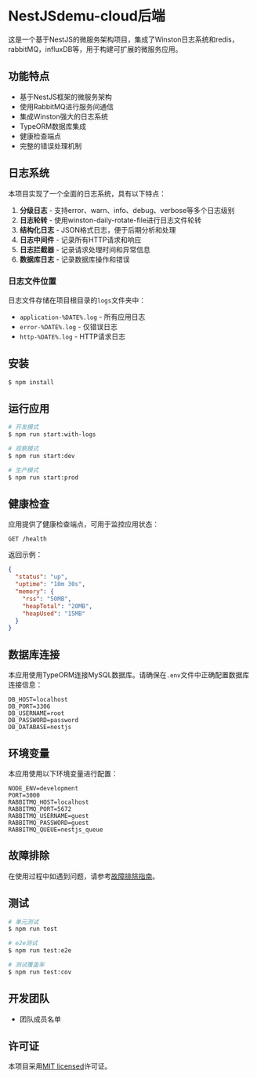 # NestJSdemu-cloud后端

这是一个基于NestJS的微服务架构项目，集成了Winston日志系统和redis，rabbitMQ，influxDB等，用于构建可扩展的微服务应用。

## 功能特点

- 基于NestJS框架的微服务架构
- 使用RabbitMQ进行服务间通信
- 集成Winston强大的日志系统
- TypeORM数据库集成
- 健康检查端点
- 完整的错误处理机制

## 日志系统

本项目实现了一个全面的日志系统，具有以下特点：

1. **分级日志** - 支持error、warn、info、debug、verbose等多个日志级别
2. **日志轮转** - 使用winston-daily-rotate-file进行日志文件轮转
3. **结构化日志** - JSON格式日志，便于后期分析和处理
4. **日志中间件** - 记录所有HTTP请求和响应
5. **日志拦截器** - 记录请求处理时间和异常信息
6. **数据库日志** - 记录数据库操作和错误

### 日志文件位置

日志文件存储在项目根目录的`logs`文件夹中：

- `application-%DATE%.log` - 所有应用日志
- `error-%DATE%.log` - 仅错误日志
- `http-%DATE%.log` - HTTP请求日志

## 安装

```bash
$ npm install
```

## 运行应用

```bash
# 开发模式
$ npm run start:with-logs

# 观察模式
$ npm run start:dev

# 生产模式
$ npm run start:prod
```

## 健康检查

应用提供了健康检查端点，可用于监控应用状态：

```
GET /health
```

返回示例：

```json
{
  "status": "up",
  "uptime": "10m 30s",
  "memory": {
    "rss": "50MB",
    "heapTotal": "20MB",
    "heapUsed": "15MB"
  }
}
```

## 数据库连接

本应用使用TypeORM连接MySQL数据库。请确保在`.env`文件中正确配置数据库连接信息：

```
DB_HOST=localhost
DB_PORT=3306
DB_USERNAME=root
DB_PASSWORD=password
DB_DATABASE=nestjs
```

## 环境变量

本应用使用以下环境变量进行配置：

```
NODE_ENV=development
PORT=3000
RABBITMQ_HOST=localhost
RABBITMQ_PORT=5672
RABBITMQ_USERNAME=guest
RABBITMQ_PASSWORD=guest
RABBITMQ_QUEUE=nestjs_queue
```

## 故障排除

在使用过程中如遇到问题，请参考[故障排除指南](TROUBLESHOOTING.md)。

## 测试

```bash
# 单元测试
$ npm run test

# e2e测试
$ npm run test:e2e

# 测试覆盖率
$ npm run test:cov
```

## 开发团队

- 团队成员名单

## 许可证

本项目采用[MIT licensed](LICENSE)许可证。
